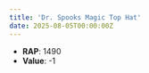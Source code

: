 ```yaml
---
title: 'Dr. Spooks Magic Top Hat'
date: 2025-08-05T00:00:00Z
---
```

- **RAP**: 1490
- **Value**: -1
